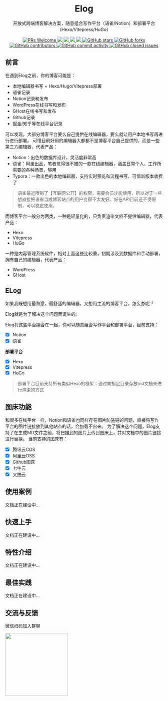 <div align="center">
  <h1>Elog</h1>
  <p>开放式跨端博客解决方案，随意组合写作平台（语雀/Notion）和部署平台（Hexo/Vitepress/HuGo）</p>
  <a href="http://makeapullrequest.com">
    <img src="https://img.shields.io/badge/PRs-welcome-brightgreen.svg?style=flat-square" alt="PRs Welcome">
  </a>
  <a href="https://www.npmjs.com/package/@elog/cli">
    <img src="https://img.shields.io/node/v/@elog/cli.svg?style=flat-square">
  </a>
  <a href="https://www.npmjs.com/package/@elog/cli">
    <img src="https://img.shields.io/npm/v/@elog/cli.svg?style=flat-square">
  </a>
  <a href="https://www.npmjs.com/package/@elog/cli">
    <img src="https://img.shields.io/npm/l/@elog/cli.svg?style=flat-square">
  </a>
  <a href="https://www.npmjs.com/package/@elog/cli">
    <img src="https://img.shields.io/npm/dt/@elog/cli.svg?style=flat-square">
  </a>
  <a href="https://github.com/LetTTGACO/elog">
    <img src="https://img.shields.io/github/stars/LetTTGACO/elog" alt="GitHub stars">
  </a>
  <a href="https://github.com/LetTTGACO/elog">
    <img src="https://img.shields.io/github/forks/LetTTGACO/elog" alt="GitHub forks">
  </a>
  <a href="https://github.com/LetTTGACO/elog">
    <img src="https://img.shields.io/github/contributors/LetTTGACO/elog" alt="GitHub contributors">
  </a>
  <a href="https://github.com/LetTTGACO/elog">
    <img src="https://img.shields.io/github/commit-activity/w/LetTTGACO/elog" alt="GitHub commit activity">
  </a>
  <a href="https://github.com/LetTTGACO/elog">
    <img src="https://img.shields.io/github/issues-closed/LetTTGACO/elog" alt="GitHub closed issues">
  </a>

[//]: # (  <a href="https://github.com/LetTTGACO/elog">)

[//]: # (    <img src="https://img.shields.io/github/commits-since/LetTTGACO/elog/latest/next" alt="GitHub commits since latest release &#40;by date&#41;">)

[//]: # (  </a>)

[//]: # (  <a href="https://github.com/NervJS/taro">)

[//]: # (    <img src="https://img.shields.io/github/release-date/LetTTGACO/elog" alt="GitHub Release Date">)

[//]: # (  </a>)
</div>

## 前言
在遇到Elog之前，你的博客可能是：
- 本地编辑器书写 + Hexo/Hugo/Vitepress部署
- 语雀记录
- Notion记录和发布
- WordPress在线书写和发布
- GHost在线书写和发布
- Github记录
- 掘金/知乎等在线平台记录

可以发现，大部分博客平台要么自己提供在线编辑器，要么就让用户本地书写再进行进行部署。
可惜目前好用的编辑器大都都不是博客平台自己提供的，而是一些第三方编辑器，代表产品：
- Notion：出色的数据库设计，灵活度非常高
- 语雀：阿里出品，笔者觉得很不错的一款在线编辑器，涵盖日常个人、工作所需要的各种场景，够用
- Typora：一款出色的本地编辑器，支持实时预览和流程书写，可惜新版本收费了
> 语雀最近限制了【互联网公开】的权限，需要会员才能使用，所以对于一些想直接把语雀当成博客站点的用户变得不太友好。好在API目前还不受限制，可以稳定使用。

而博客平台一般分为两类，一种是轻量化的，只负责渲染文档不提供编辑器，代表产品：
- Hexo
- Vitepress
- HuGo

一种是内容管理系统软件，相对上面这些比较重，初期涉及到数据库和手动部署，拥有自己的编辑器，代表产品：
- WordPress
- GHost
## ELog
如果我既想用最熟悉、最舒适的编辑器，又想用主流的博客平台，怎么办呢？

Elog就是为了解决这个问题而诞生的。 

Elog将这些平台揉合在一起，你可以随意组合写作平台和部署平台，目前支持：
- [x] Notion
- [x] 语雀

**部署平台**
- [x] Hexo
- [x] Vitepress
- [x] HuGo
> 部署平台目前支持所有类似Hexo的框架：通过向指定目录存放md文档来进行渲染的方式

## 图床功能
和很多在线平台一样，Notion和语雀也同样存在图片防盗链的问题，直接将写作平台的图片链接放到其他站点的话，会加载不出来。
为了解决这个问题，Elog支持了在生成MD文件之前，将扫描到的图片上传到图床上，并对文档中的图片链接进行替换。
当前支持的图床有：
- [x] 腾讯云COS
- [x] 阿里云OSS
- [x] Github图床
- [x] 七牛云
- [x] 又拍云

## 使用案例
文档正在建设中...

## 快速上手
文档正在建设中...

## 特性介绍
文档正在建设中...

## 最佳实践
文档正在建设中...

## 交流与反馈
<p>微信扫码加入群聊</p>
<img style="width: 200px; height: 200px" src="https://user-images.githubusercontent.com/37357188/217702971-47dd05ea-e689-4091-b4e7-3ae4559ca215.png">


